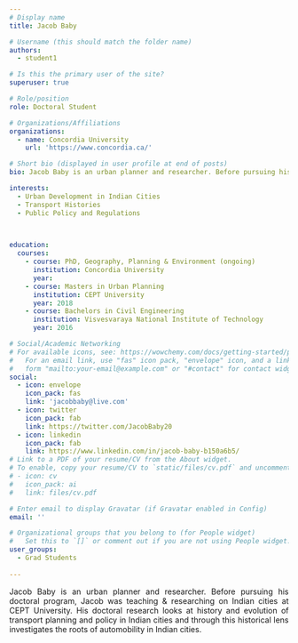 ```yaml
---
# Display name
title: Jacob Baby

# Username (this should match the folder name)
authors:
  - student1

# Is this the primary user of the site?
superuser: true

# Role/position
role: Doctoral Student

# Organizations/Affiliations
organizations:
  - name: Concordia University
    url: 'https://www.concordia.ca/'

# Short bio (displayed in user profile at end of posts)
bio: Jacob Baby is an urban planner and researcher. Before pursuing his doctoral program, Jacob was teaching & researching on Indian cities at CEPT University.

interests:
  - Urban Development in Indian Cities
  - Transport Histories 
  - Public Policy and Regulations

  

education:
  courses:
    - course: PhD, Geography, Planning & Environment (ongoing)
      institution: Concordia University
      year: 
    - course: Masters in Urban Planning 
      institution: CEPT University
      year: 2018
    - course: Bachelors in Civil Engineering
      institution: Visvesvaraya National Institute of Technology
      year: 2016

# Social/Academic Networking
# For available icons, see: https://wowchemy.com/docs/getting-started/page-builder/#icons
#   For an email link, use "fas" icon pack, "envelope" icon, and a link in the
#   form "mailto:your-email@example.com" or "#contact" for contact widget.
social:
  - icon: envelope
    icon_pack: fas
    link: 'jacobbaby@live.com'
  - icon: twitter
    icon_pack: fab
    link: https://twitter.com/JacobBaby20
  - icon: linkedin
    icon_pack: fab
    link: https://www.linkedin.com/in/jacob-baby-b150a6b5/
# Link to a PDF of your resume/CV from the About widget.
# To enable, copy your resume/CV to `static/files/cv.pdf` and uncomment the lines below.
# - icon: cv
#   icon_pack: ai
#   link: files/cv.pdf

# Enter email to display Gravatar (if Gravatar enabled in Config)
email: ''

# Organizational groups that you belong to (for People widget)
#   Set this to `[]` or comment out if you are not using People widget.
user_groups:
  - Grad Students
 
---
```


<p align="justify">Jacob Baby is an urban planner and researcher. Before pursuing his doctoral program, Jacob was teaching & researching on Indian cities at CEPT University. His doctoral research looks at history and evolution of transport planning and policy in Indian cities and through this historical lens investigates the roots of automobility in Indian cities.</p>
